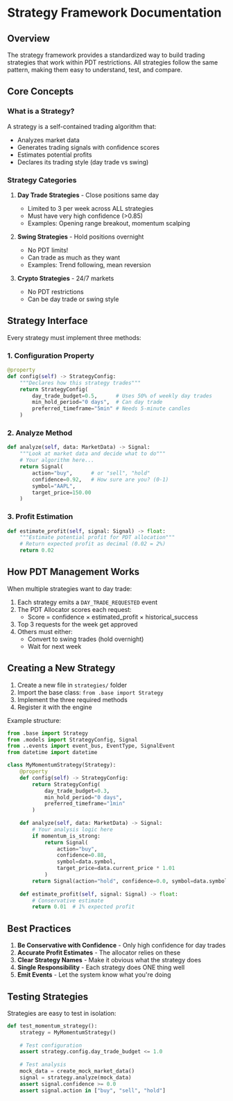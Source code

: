 # Strategy Framework Documentation

## Overview

The strategy framework provides a standardized way to build trading strategies that work within PDT restrictions. All strategies follow the same pattern, making them easy to understand, test, and compare.

## Core Concepts

### What is a Strategy?

A strategy is a self-contained trading algorithm that:
- Analyzes market data
- Generates trading signals with confidence scores
- Estimates potential profits
- Declares its trading style (day trade vs swing)

### Strategy Categories

1. **Day Trade Strategies** - Close positions same day
   - Limited to 3 per week across ALL strategies
   - Must have very high confidence (>0.85)
   - Examples: Opening range breakout, momentum scalping

2. **Swing Strategies** - Hold positions overnight
   - No PDT limits!
   - Can trade as much as they want
   - Examples: Trend following, mean reversion

3. **Crypto Strategies** - 24/7 markets
   - No PDT restrictions
   - Can be day trade or swing style

## Strategy Interface

Every strategy must implement three methods:

### 1. Configuration Property
```python
@property
def config(self) -> StrategyConfig:
    """Declares how this strategy trades"""
    return StrategyConfig(
        day_trade_budget=0.5,      # Uses 50% of weekly day trades
        min_hold_period="0 days",  # Can day trade
        preferred_timeframe="5min" # Needs 5-minute candles
    )
```

### 2. Analyze Method
```python
def analyze(self, data: MarketData) -> Signal:
    """Look at market data and decide what to do"""
    # Your algorithm here...
    return Signal(
        action="buy",      # or "sell", "hold"
        confidence=0.92,   # How sure are you? (0-1)
        symbol="AAPL",
        target_price=150.00
    )
```

### 3. Profit Estimation
```python
def estimate_profit(self, signal: Signal) -> float:
    """Estimate potential profit for PDT allocation"""
    # Return expected profit as decimal (0.02 = 2%)
    return 0.02
```

## How PDT Management Works

When multiple strategies want to day trade:

1. Each strategy emits a `DAY_TRADE_REQUESTED` event
2. The PDT Allocator scores each request:
   - Score = confidence × estimated_profit × historical_success
3. Top 3 requests for the week get approved
4. Others must either:
   - Convert to swing trades (hold overnight)
   - Wait for next week

## Creating a New Strategy

1. Create a new file in `strategies/` folder
2. Import the base class: `from .base import Strategy`
3. Implement the three required methods
4. Register it with the engine

Example structure:
```python
from .base import Strategy
from .models import StrategyConfig, Signal
from ..events import event_bus, EventType, SignalEvent
from datetime import datetime

class MyMomentumStrategy(Strategy):
    @property
    def config(self) -> StrategyConfig:
        return StrategyConfig(
            day_trade_budget=0.3,
            min_hold_period="0 days",
            preferred_timeframe="1min"
        )
    
    def analyze(self, data: MarketData) -> Signal:
        # Your analysis logic here
        if momentum_is_strong:
            return Signal(
                action="buy",
                confidence=0.88,
                symbol=data.symbol,
                target_price=data.current_price * 1.01
            )
        return Signal(action="hold", confidence=0.0, symbol=data.symbol)
    
    def estimate_profit(self, signal: Signal) -> float:
        # Conservative estimate
        return 0.01  # 1% expected profit
```

## Best Practices

1. **Be Conservative with Confidence** - Only high confidence for day trades
2. **Accurate Profit Estimates** - The allocator relies on these
3. **Clear Strategy Names** - Make it obvious what the strategy does
4. **Single Responsibility** - Each strategy does ONE thing well
5. **Emit Events** - Let the system know what you're doing

## Testing Strategies

Strategies are easy to test in isolation:

```python
def test_momentum_strategy():
    strategy = MyMomentumStrategy()
    
    # Test configuration
    assert strategy.config.day_trade_budget <= 1.0
    
    # Test analysis
    mock_data = create_mock_market_data()
    signal = strategy.analyze(mock_data)
    assert signal.confidence >= 0.0
    assert signal.action in ["buy", "sell", "hold"]
```